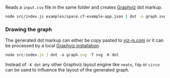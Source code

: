 Reads a `input.csv` file in the same folder and creates [Graphviz] dot markup.

```bash
node src/index.js examples/space.cf-example-app.json | dot -o graph.svg -T svg -K neato
```


[Graphviz]: https://www.graphviz.org
[install Graphviz]: https://graphviz.gitlab.io/download


### Drawing the graph

The generated dot markup can either be copy pasted to [viz-js.com](http://viz-js.com)
or it can be processed by a local [Graphviz installation][install Graphviz]:

```js
node src/index.js | dot -o graph.svg -T svg -K dot
```

Instead of `-K dot` any other Graphviz layout engine like `neato`, `fdp` or `circo`
can be used to influence the layout of the generated graph.
